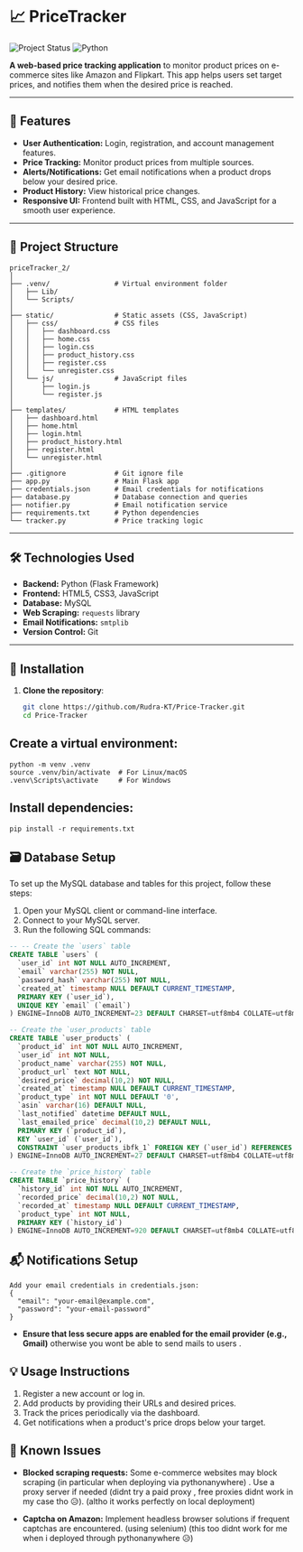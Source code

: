 # 📈 PriceTracker

![Project Status](https://img.shields.io/badge/status-inactive-brightgreen.svg)
![Python](https://img.shields.io/badge/python-v3.10+-blue)


**A web-based price tracking application** to monitor product prices on e-commerce sites like Amazon and Flipkart. This app helps users set target prices, and notifies them when the desired price is reached.

---

## 🚀 Features
- **User Authentication:** Login, registration, and account management features.
- **Price Tracking:** Monitor product prices from multiple sources.
- **Alerts/Notifications:** Get email notifications when a product drops below your desired price.
- **Product History:** View historical price changes.
- **Responsive UI:** Frontend built with HTML, CSS, and JavaScript for a smooth user experience.

---

## 📂 Project Structure

```plaintext
priceTracker_2/
│
├── .venv/                # Virtual environment folder
│   ├── Lib/
│   └── Scripts/
│
├── static/               # Static assets (CSS, JavaScript)
│   ├── css/              # CSS files
│   │   ├── dashboard.css
│   │   ├── home.css
│   │   ├── login.css
│   │   ├── product_history.css
│   │   ├── register.css
│   │   └── unregister.css
│   └── js/               # JavaScript files
│       ├── login.js
│       └── register.js
│
├── templates/            # HTML templates
│   ├── dashboard.html
│   ├── home.html
│   ├── login.html
│   ├── product_history.html
│   ├── register.html
│   └── unregister.html
│
├── .gitignore            # Git ignore file
├── app.py                # Main Flask app
├── credentials.json      # Email credentials for notifications
├── database.py           # Database connection and queries
├── notifier.py           # Email notification service
├── requirements.txt      # Python dependencies
└── tracker.py            # Price tracking logic
```

---

## 🛠️ Technologies Used
- **Backend:** Python (Flask Framework)
- **Frontend:** HTML5, CSS3, JavaScript
- **Database:** MySQL
- **Web Scraping:** `requests` library
- **Email Notifications:** `smtplib`
- **Version Control:** Git

---

## 🔧 Installation
1. **Clone the repository**:
   ```bash
   git clone https://github.com/Rudra-KT/Price-Tracker.git
   cd Price-Tracker
   
## Create a virtual environment:
```
python -m venv .venv
source .venv/bin/activate  # For Linux/macOS
.venv\Scripts\activate     # For Windows
```
## Install dependencies:
``
pip install -r requirements.txt
``

## 🗃️ Database Setup

To set up the MySQL database and tables for this project, follow these steps:

1. Open your MySQL client or command-line interface.
2. Connect to your MySQL server.
3. Run the following SQL commands:

```sql
-- -- Create the `users` table
CREATE TABLE `users` (
  `user_id` int NOT NULL AUTO_INCREMENT,
  `email` varchar(255) NOT NULL,
  `password_hash` varchar(255) NOT NULL,
  `created_at` timestamp NULL DEFAULT CURRENT_TIMESTAMP,
  PRIMARY KEY (`user_id`),
  UNIQUE KEY `email` (`email`)
) ENGINE=InnoDB AUTO_INCREMENT=23 DEFAULT CHARSET=utf8mb4 COLLATE=utf8mb4_0900_ai_ci;

-- Create the `user_products` table
CREATE TABLE `user_products` (
  `product_id` int NOT NULL AUTO_INCREMENT,
  `user_id` int NOT NULL,
  `product_name` varchar(255) NOT NULL,
  `product_url` text NOT NULL,
  `desired_price` decimal(10,2) NOT NULL,
  `created_at` timestamp NULL DEFAULT CURRENT_TIMESTAMP,
  `product_type` int NOT NULL DEFAULT '0',
  `asin` varchar(16) DEFAULT NULL,
  `last_notified` datetime DEFAULT NULL,
  `last_emailed_price` decimal(10,2) DEFAULT NULL,
  PRIMARY KEY (`product_id`),
  KEY `user_id` (`user_id`),
  CONSTRAINT `user_products_ibfk_1` FOREIGN KEY (`user_id`) REFERENCES `users` (`user_id`) ON DELETE CASCADE
) ENGINE=InnoDB AUTO_INCREMENT=27 DEFAULT CHARSET=utf8mb4 COLLATE=utf8mb4_0900_ai_ci;

-- Create the `price_history` table
CREATE TABLE `price_history` (
  `history_id` int NOT NULL AUTO_INCREMENT,
  `recorded_price` decimal(10,2) NOT NULL,
  `recorded_at` timestamp NULL DEFAULT CURRENT_TIMESTAMP,
  `product_type` int NOT NULL,
  PRIMARY KEY (`history_id`)
) ENGINE=InnoDB AUTO_INCREMENT=920 DEFAULT CHARSET=utf8mb4 COLLATE=utf8mb4_0900_ai_ci;


```

## 📬 Notifications Setup
```
Add your email credentials in credentials.json:
{
  "email": "your-email@example.com",
  "password": "your-email-password"
}
```
- **Ensure that less secure apps are enabled for the email provider (e.g., Gmail)** otherwise you wont be able to send mails to users .

## 💡 Usage Instructions

1. Register a new account or log in.
2. Add products by providing their URLs and desired prices.
3. Track the prices periodically via the dashboard.
4. Get notifications when a product's price drops below your target.

## 🐛 Known Issues

- **Blocked scraping requests:** Some e-commerce websites may block scraping (in particular when deploying via pythonanywhere) . Use a proxy server if needed (didnt try a paid proxy , free proxies didnt work in my case tho 😥). (altho it works perfectly on local deployment)
  
- **Captcha on Amazon:** Implement headless browser solutions if frequent captchas are encountered. (using selenium) (this too didnt work for me when i deployed through pythonanywhere 😥)
